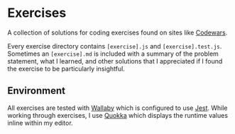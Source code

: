 # Exercises

A collection of solutions for coding exercises found on sites like [Codewars](https://codewars.com).

Every exercise directory contains `[exercise].js` and `[exercise].test.js`. Sometimes an `[exercise].md` is included with a summary of the problem statement, what I learned, and other solutions that I appreciated if I found the exercise to be particularly insightful.

## Environment

All exercises are tested with [Wallaby](https://wallabyjs.com) which is configured to use [Jest](https://jestjs.io). While working through exercises, I use [Quokka](https://quokkajs.com) which displays the runtime values inline within my editor.
